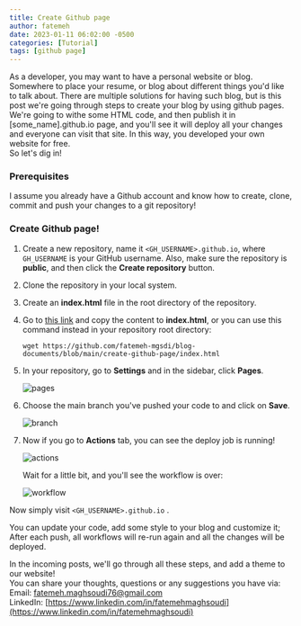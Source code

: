 ```yaml
---
title: Create Github page
author: fatemeh
date: 2023-01-11 06:02:00 -0500
categories: [Tutorial]
tags: [github page]
---
```

As a developer, you may want to have a personal website or blog. Somewhere to place your resume, or blog about different things you'd like to talk about. There are multiple solutions for having such blog, but is this post we're going through steps to create your blog by using github pages. We're going to withe some HTML code, and then publish it in [some_name].github.io page, and you'll see it will deploy all your changes and everyone can visit that site. In this way, you developed your own website for free. <br>So let's dig in!

### Prerequisites

I assume you already have a Github account and know how to create, clone, commit and push your changes to a git repository!



### Create Github page!

1. Create a new repository, name it `<GH_USERNAME>.github.io`, where `GH_USERNAME` is your GitHub username. Also, make sure the repository is **public**, and then click the **Create repository** button. 

2. Clone the repository in your local system.

3. Create an **index.html** file in the root directory of the repository. 

4. Go to [this link](https://github.com/fatemeh-mgsdi/blog-documents/blob/main/create-github-page/index.html) and copy the content to **index.html**, or you can use this command instead in your repository root directory:

    ```console
    wget https://github.com/fatemeh-mgsdi/blog-documents/blob/main/create-github-page/index.html
    ```

    

5. In your repository, go to **Settings** and in the sidebar, click **Pages**.

   ![pages](https://user-images.githubusercontent.com/33480382/211783479-10deadbd-b7b0-4ca4-986c-92577ee816b4.png)

   

6. Choose the main branch you've pushed your code to and click on **Save**.

    ![branch](https://user-images.githubusercontent.com/33480382/211783935-1f5e38a6-4520-4f34-bfa1-6157e350ba21.png)



7. Now if you go to **Actions** tab, you can see the deploy job is running!

    ![actions](https://user-images.githubusercontent.com/33480382/211785844-8308a08e-c82c-4146-a380-e499c753b352.png)

    Wait for a little bit, and you'll see the workflow is over:

    ![workflow](https://user-images.githubusercontent.com/33480382/211785656-01241f28-440b-400c-9040-d8cd14e7e5df.png)

       

Now simply visit `<GH_USERNAME>.github.io` .

You can update your code, add some style to your blog and customize it; After each push, all workflows will re-run again and all the changes will be deployed.

In the incoming posts, we'll go through all these steps, and add a theme to our website!<br>You can share your thoughts, questions or any suggestions you have via:<br>
Email: <fatemeh.maghsoudi76@gmail.com> <br>
LinkedIn: [https://www.linkedin.com/in/fatemehmaghsoudi](https://www.linkedin.com/in/fatemehmaghsoudi)



 